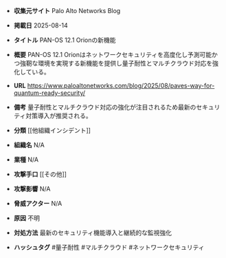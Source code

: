 - **収集元サイト**
Palo Alto Networks Blog

- **掲載日**
2025-08-14

- **タイトル**
PAN-OS 12.1 Orionの新機能

- **概要**
PAN-OS 12.1 Orionはネットワークセキュリティを高度化し予測可能かつ強靭な環境を実現する新機能を提供し量子耐性とマルチクラウド対応を強化している。

- **URL**
https://www.paloaltonetworks.com/blog/2025/08/paves-way-for-quantum-ready-security/

- **備考**
量子耐性とマルチクラウド対応の強化が注目されるため最新のセキュリティ対策導入が推奨される。

- **分類**
[[他組織インシデント]]

- **組織名**
N/A

- **業種**
N/A

- **攻撃手口**
[[その他]]

- **攻撃影響**
N/A

- **脅威アクター**
N/A

- **原因**
不明

- **対処方法**
最新のセキュリティ機能導入と継続的な監視強化

- **ハッシュタグ**
#量子耐性 #マルチクラウド #ネットワークセキュリティ
